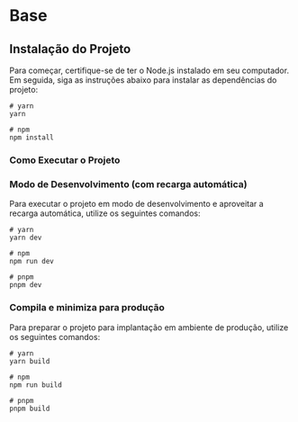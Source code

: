 # Base


## Instalação do Projeto
Para começar, certifique-se de ter o Node.js instalado em seu computador. Em seguida, siga as instruções abaixo para instalar as dependências do projeto:
```
# yarn
yarn

# npm
npm install
```
### Como Executar o Projeto
### Modo de Desenvolvimento (com recarga automática)
Para executar o projeto em modo de desenvolvimento e aproveitar a recarga automática, utilize os seguintes comandos:
```
# yarn
yarn dev

# npm
npm run dev

# pnpm
pnpm dev
```

### Compila e minimiza para produção
Para preparar o projeto para implantação em ambiente de produção, utilize os seguintes comandos:

```
# yarn
yarn build

# npm
npm run build

# pnpm
pnpm build
```

